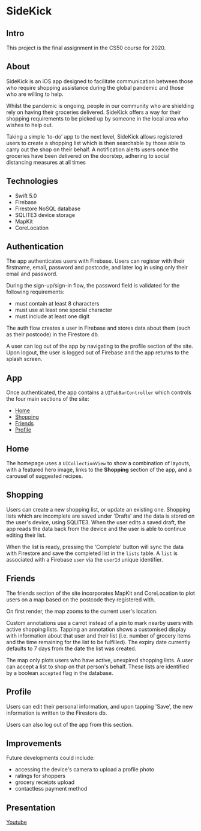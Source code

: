 # SideKick

## Intro

This project is the final assignment in the CS50 course for 2020.

## About

SideKick is an iOS app designed to facilitate communication between those who require shopping assistance during the global pandemic and those who are willing to help.

Whilst the pandemic is ongoing, people in our community who are shielding rely on having their groceries delivered. SideKick offers a way for their shopping requirements to be picked up by someone in the local area who wishes to help out.

Taking a simple ‘to-do’ app to the next level, SideKick allows registered users to create a shopping list which is then searchable by those able to carry out the shop on their behalf. A notification alerts users once the groceries have been delivered on the doorstep, adhering to social distancing measures at all times

## Technologies

- Swift 5.0
- Firebase
- Firestore NoSQL database
- SQLITE3 device storage
- MapKit
- CoreLocation

## Authentication

The app authenticates users with Firebase. Users can register with their firstname, email, password and postcode, and later log in using only their email and password.

During the sign-up/sign-in flow, the password field is validated for the following requirements:

- must contain at least 8 characters
- must use at least one special character
- must include at least one digit

The auth flow creates a user in Firebase and stores data about them (such as their postcode) in the Firestore db.

A user can log out of the app by navigating to the profile section of the site. Upon logout, the user is logged out of Firebase and the app returns to the splash screen.

## App

Once authenticated, the app contains a `UITabBarController` which controls the four main sections of the site:

- [Home](#home)
- [Shopping](#shopping)
- [Friends](#friends)
- [Profile](#profile)

## Home

The homepage uses a `UICollectionView` to show a combination of layouts, with a featured hero image, links to the **Shopping** section of the app, and a carousel of suggested recipes.

## Shopping

Users can create a new shopping list, or update an existing one. Shopping lists which are incomplete are saved under 'Drafts' and the data is stored on the user's device, using SQLITE3. When the user edits a saved draft, the app reads the data back from the device and the user is able to continue editing their list.

When the list is ready, pressing the 'Complete' button will sync the data with Firestore and save the completed list in the `lists` table. A `list` is associated with a Firebase `user` via the `userId` unique identifier.

## Friends

The friends section of the site incorporates MapKit and CoreLocation to plot users on a map based on the postcode they registered with.

On first render, the map zooms to the current user's location.

Custom annotations use a carrot instead of a pin to mark nearby users with active shopping lists. Tapping an annotation shows a customised display with information about that user and their list (i.e. number of grocery items and the time remaining for the list to be fulfilled). The expiry date currently defaults to 7 days from the date the list was created.

The map only plots users who have active, unexpired shopping lists. A user can accept a list to shop on that person's behalf. These lists are identified by a boolean `accepted` flag in the database.

## Profile

Users can edit their personal information, and upon tapping 'Save', the new information is written to the Firestore db.

Users can also log out of the app from this section.

## Improvements

Future developments could include:

- accessing the device's camera to upload a profile photo
- ratings for shoppers
- grocery receipts upload
- contactless payment method

## Presentation

[Youtube](https://youtu.be/82oDUXPZGp0)
